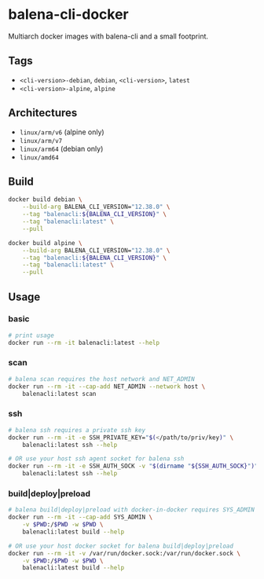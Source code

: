 # balena-cli-docker

Multiarch docker images with balena-cli and a small footprint.

## Tags

- `<cli-version>-debian`, `debian`, `<cli-version>`, `latest`
- `<cli-version>-alpine`, `alpine`

## Architectures

- `linux/arm/v6`  (alpine only)
- `linux/arm/v7`
- `linux/arm64`   (debian only)
- `linux/amd64`

## Build

```bash
docker build debian \
    --build-arg BALENA_CLI_VERSION="12.38.0" \
    --tag "balenacli:${BALENA_CLI_VERSION}" \
    --tag "balenacli:latest" \
    --pull

docker build alpine \
    --build-arg BALENA_CLI_VERSION="12.38.0" \
    --tag "balenacli:${BALENA_CLI_VERSION}" \
    --tag "balenacli:latest" \
    --pull
```

## Usage

### basic

```bash
# print usage
docker run --rm -it balenacli:latest --help
```

### scan

```bash
# balena scan requires the host network and NET_ADMIN
docker run --rm -it --cap-add NET_ADMIN --network host \
    balenacli:latest scan
```

### ssh

```bash
# balena ssh requires a private ssh key
docker run --rm -it -e SSH_PRIVATE_KEY="$(</path/to/priv/key)" \
    balenacli:latest ssh --help

# OR use your host ssh agent socket for balena ssh
docker run --rm -it -e SSH_AUTH_SOCK -v "$(dirname "${SSH_AUTH_SOCK}")" \
    balenacli:latest ssh --help
```

### build|deploy|preload

```bash
# balena build|deploy|preload with docker-in-docker requires SYS_ADMIN
docker run --rm -it --cap-add SYS_ADMIN \
    -v $PWD:/$PWD -w $PWD \
    balenacli:latest build --help

# OR use your host docker socket for balena build|deploy|preload
docker run --rm -it -v /var/run/docker.sock:/var/run/docker.sock \
    -v $PWD:/$PWD -w $PWD \
    balenacli:latest build --help
```
